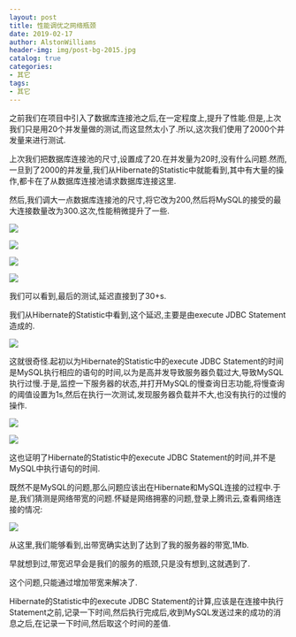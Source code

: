 ```yaml
---
layout: post
title: 性能调优之网络瓶颈
date: 2019-02-17
author: AlstonWilliams
header-img: img/post-bg-2015.jpg
catalog: true
categories:
- 其它
tags:
- 其它
---
```

之前我们在项目中引入了数据库连接池之后,在一定程度上,提升了性能.但是,上次我们只是用20个并发量做的测试,而这显然太小了.所以,这次我们使用了2000个并发量来进行测试.

上次我们把数据库连接池的尺寸,设置成了20.在并发量为20时,没有什么问题.然而,一旦到了2000的并发量,我们从Hibernate的Statistic中就能看到,其中有大量的操作,都卡在了从数据库连接池请求数据库连接这里.

然后,我们调大一点数据库连接池的尺寸,将它改为200,然后将MySQL的接受的最大连接数量改为300.这次,性能稍微提升了一些.


![](http://upload-images.jianshu.io/upload_images/4108852-2486841962c746d6.png?imageMogr2/auto-orient/strip%7CimageView2/2/w/1240)

![](http://upload-images.jianshu.io/upload_images/4108852-74366ceb2bf9ee7d.png?imageMogr2/auto-orient/strip%7CimageView2/2/w/1240)

![](http://upload-images.jianshu.io/upload_images/4108852-b3a99d5ce8becbb2.png?imageMogr2/auto-orient/strip%7CimageView2/2/w/1240)

![](http://upload-images.jianshu.io/upload_images/4108852-36db5810171abb15.png?imageMogr2/auto-orient/strip%7CimageView2/2/w/1240)


我们可以看到,最后的测试,延迟直接到了30+s.

我们从Hibernate的Statistic中看到,这个延迟,主要是由execute JDBC Statement造成的.


![](http://upload-images.jianshu.io/upload_images/4108852-0fc1bd21567f9d56.png?imageMogr2/auto-orient/strip%7CimageView2/2/w/1240)


这就很奇怪.起初以为Hibernate的Statistic中的execute JDBC Statement的时间是MySQL执行相应的语句的时间,以为是高并发导致服务器负载过大,导致MySQL执行过慢.于是,监控一下服务器的状态,并打开MySQL的慢查询日志功能,将慢查询的阈值设置为1s,然后在执行一次测试,发现服务器负载并不大,也没有执行的过慢的操作.


![](http://upload-images.jianshu.io/upload_images/4108852-0a37ca319a3e3286.png?imageMogr2/auto-orient/strip%7CimageView2/2/w/1240)

![](http://upload-images.jianshu.io/upload_images/4108852-72b730f8c2af409f.png?imageMogr2/auto-orient/strip%7CimageView2/2/w/1240)


这也证明了Hibernate的Statistic中的execute JDBC Statement的时间,并不是MySQL中执行语句的时间.

既然不是MySQL的问题,那么问题应该出在Hibernate和MySQL连接的过程中.于是,我们猜测是网络带宽的问题.怀疑是网络拥塞的问题,登录上腾讯云,查看网络连接的情况:


![](http://upload-images.jianshu.io/upload_images/4108852-98377a0d2a27a104.png?imageMogr2/auto-orient/strip%7CimageView2/2/w/1240)


从这里,我们能够看到,出带宽确实达到了达到了我的服务器的带宽,1Mb.

早就想到过,带宽迟早会是我们的服务的瓶颈,只是没有想到,这就遇到了.

这个问题,只能通过增加带宽来解决了.

Hibernate的Statistic中的execute JDBC Statement的计算,应该是在连接中执行Statement之前,记录一下时间,然后执行完成后,收到MySQL发送过来的成功的消息之后,在记录一下时间,然后取这个时间的差值.
